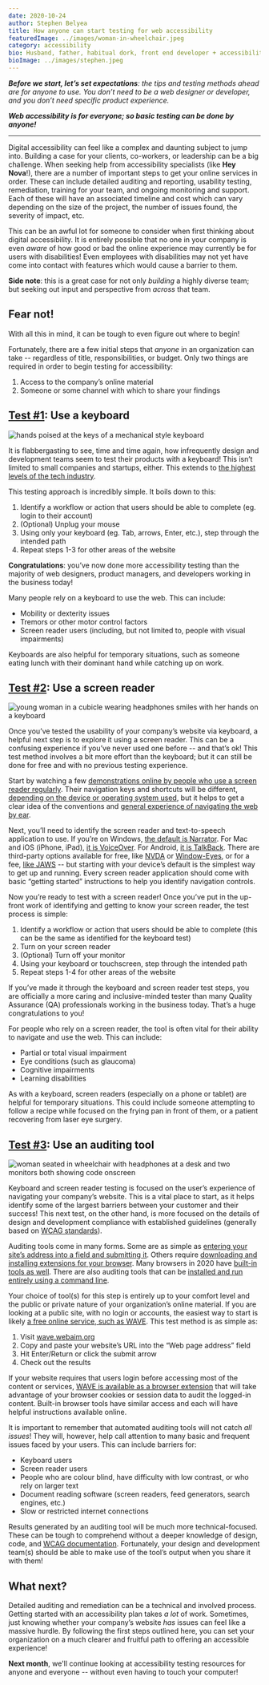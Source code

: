 ```yaml
---
date: 2020-10-24
author: Stephen Belyea
title: How anyone can start testing for web accessibility
featuredImage: ../images/woman-in-wheelchair.jpeg
category: accessibility
bio: Husband, father, habitual dork, front end developer + accessibility instigator, attempted writer, ex-pat Maritimer. 
bioImage: ../images/stephen.jpeg
---
```


_**Before we start, let’s set expectations**: the tips and testing methods ahead are for anyone to use. You don’t need to be a web designer or developer, and you don’t need specific product experience._

_**Web accessibility is for everyone; so basic testing can be done by anyone!**_

---

Digital accessibility can feel like a complex and daunting subject to jump into. Building a case for your clients, co-workers, or leadership can be a big challenge. When seeking help from accessibility specialists (like **Hey Nova**!), there are a number of important steps to get your online services in order. These can include detailed auditing and reporting, usability testing, remediation, training for your team, and ongoing monitoring and support. Each of these will have an associated timeline and cost which can vary depending on the size of the project, the number of issues found, the severity of impact, etc.

This can be an awful lot for someone to consider when first thinking about digital accessibility. It is entirely possible that no one in your company is even _aware_ of how good or bad the online experience may currently be for users with disabilities! Even employees with disabilities may not yet have come into contact with features which would cause a barrier to them. 

**Side note**: this is a great case for not only _building_ a highly diverse team; but seeking out input and perspective from _across_ that team.

## Fear not!

With all this in mind, it can be tough to even figure out where to begin!

Fortunately, there are a few initial steps that _anyone_ in an organization can take -- regardless of title, responsibilities, or budget. Only two things are required in order to begin testing for accessibility:

1. Access to the company’s online material
2. Someone or some channel with which to share your findings

## <u>Test #1</u>: Use a keyboard

![hands poised at the keys of a mechanical style keyboard](../images/hands-on-mechanical-keyboard.jpeg)

It is flabbergasting to see, time and time again, how infrequently design and development teams seem to test their products with a keyboard! This isn’t limited to small companies and startups, either. This extends to [the highest levels of the tech industry](https://www.cnet.com/news/for-people-with-disabilities-accessibility-techs-still-not-all-it-could-be/).

This testing approach is incredibly simple. It boils down to this:

1. Identify a workflow or action that users should be able to complete (eg. login to their account)
2. (Optional) Unplug your mouse
3. Using only your keyboard (eg. Tab, arrows, Enter, etc.), step through the intended path
4. Repeat steps 1-3 for other areas of the website

**Congratulations**: you’ve now done more accessibility testing than the majority of web designers, product managers, and developers working in the business today! 

Many people rely on a keyboard to use the web. This can include: 

* Mobility or dexterity issues
* Tremors or other motor control factors
* Screen reader users (including, but not limited to, people with visual impairments)

Keyboards are also helpful for temporary situations, such as someone eating lunch with their dominant hand while catching up on work.

## <u>Test #2</u>: Use a screen reader

![young woman in a cubicle wearing headphones smiles with her hands on a keyboard](../images/woman-wearing-headphones.jpeg)

Once you’ve tested the usability of your company’s website via keyboard, a helpful next step is to explore it using a screen reader. This can be a confusing experience if you’ve never used one before -- and that’s ok! This test method involves a bit more effort than the keyboard; but it can still be done for free and with no previous testing experience.

Start by watching a few [demonstrations online by people who use a screen reader regularly](https://www.youtube.com/watch?v=dEbl5jvLKGQ). Their navigation keys and shortcuts will be different, [depending on the device or operating system used](https://www.youtube.com/watch?v=TiP7aantnvE), but it helps to get a clear idea of the conventions and [general experience of navigating the web by ear](https://www.youtube.com/watch?v=wueLXCbm_KY). 

Next, you’ll need to identify the screen reader and text-to-speech application to use. If you’re on Windows, [the default is Narrator](https://support.microsoft.com/en-us/windows/hear-text-read-aloud-with-narrator-040f16c1-4632-b64e-110a-da4a0ac56917). For Mac and iOS (iPhone, iPad), [it is VoiceOver](https://www.apple.com/voiceover/info/guide/_1121.html). For Android, [it is TalkBack](https://support.google.com/accessibility/android/answer/6007100?hl=en). There are third-party options available for free, like [NVDA](https://www.nvaccess.org/about-nvda/) or [Window-Eyes](https://www.perkinselearning.org/technology/getting-started/window-eyes), or for a fee, [like JAWS](https://www.freedomscientific.com/products/software/jaws/) -- but starting with your device’s default is the simplest way to get up and running. Every screen reader application should come with basic “getting started” instructions to help you identify navigation controls. 

Now you’re ready to test with a screen reader! Once you’ve put in the up-front work of identifying and getting to know your screen reader, the test process is simple:

1. Identify a workflow or action that users should be able to complete (this can be the same as identified for the keyboard test)
2. Turn on your screen reader
3. (Optional) Turn off your monitor
4. Using your keyboard or touchscreen, step through the intended path
5. Repeat steps 1-4 for other areas of the website

If you’ve made it through the keyboard and screen reader test steps, you are officially a more caring and inclusive-minded tester than many Quality Assurance (QA) professionals working in the business today. That’s a huge congratulations to you!

For people who rely on a screen reader, the tool is often vital for their ability to navigate and use the web. This can include: 

* Partial or total visual impairment 
* Eye conditions (such as glaucoma)
* Cognitive impairments
* Learning disabilities

As with a keyboard, screen readers (especially on a phone or tablet) are helpful for temporary situations. This could include someone attempting to follow a recipe while focused on the frying pan in front of them, or a patient recovering from laser eye surgery.

## <u>Test #3</u>: Use an auditing tool

![woman seated in wheelchair with headphones at a desk and two monitors both showing code onscreen](../images/woman-in-wheelchair.jpeg)

Keyboard and screen reader testing is focused on the user’s experience of navigating your company’s website. This is a vital place to start, as it helps identify some of the largest barriers between your customer and their success! This next test, on the other hand, is more focused on the details of design and development compliance with established guidelines (generally based on [WCAG standards](https://www.w3.org/WAI/standards-guidelines/wcag/)).

Auditing tools come in many forms. Some are as simple as [entering your site’s address into a field and submitting it](https://wave.webaim.org/). Others require [downloading and installing extensions for your browser](https://chrome.google.com/webstore/detail/axe-web-accessibility-tes/lhdoppojpmngadmnindnejefpokejbdd). Many browsers in 2020 have [built-in tools as well](https://developer.mozilla.org/en-US/docs/Tools/Accessibility_inspector). There are also auditing tools that can be [installed and run entirely using a command line](https://www.npmjs.com/package/@axe-core/cli).

Your choice of tool(s) for this step is entirely up to your comfort level and the public or private nature of your organization’s online material. If you are looking at a public site, with no login or accounts, the easiest way to start is likely [a free online service, such as WAVE](https://wave.webaim.org/). This test method is as simple as:

1. Visit [wave.webaim.org](http://wave.webaim.org)
2. Copy and paste your website’s URL into the “Web page address” field
3. Hit Enter/Return or click the submit arrow
4. Check out the results

If your website requires that users login before accessing most of the content or services, [WAVE is available as a browser extension](https://wave.webaim.org/extension/) that will take advantage of your browser cookies or session data to audit the logged-in content. Built-in browser tools have similar access and each will have helpful instructions available online. 

It is important to remember that automated auditing tools will not catch _all issues_! They will, however, help call attention to many basic and frequent issues faced by your users. This can include barriers for:

* Keyboard users
* Screen reader users
* People who are colour blind, have difficulty with low contrast, or who rely on larger text
* Document reading software (screen readers, feed generators, search engines, etc.) 
* Slow or restricted internet connections

Results generated by an auditing tool will be much more technical-focused. These can be tough to comprehend without a deeper knowledge of design, code, and [WCAG documentation](https://www.w3.org/WAI/standards-guidelines/wcag/). Fortunately, your design and development team(s) should be able to make use of the tool’s output when you share it with them!

## What next?

Detailed auditing and remediation can be a technical and involved process. Getting started with an accessibility plan takes _a lot_ of work. Sometimes, just knowing whether your company’s website _has_ issues can feel like a massive hurdle. By following the first steps outlined here, you can set your organization on a much clearer and fruitful path to offering an accessible experience! 

**Next month**, we'll continue looking at accessibility testing resources for anyone and everyone -- without even having to touch your computer!
